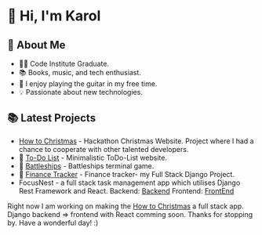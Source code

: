 # 👋 Hi, I'm Karol

## 👀 About Me
- 🧙‍♂️ Code Institute Graduate.
- 📚 Books, music, and tech enthusiast.
- 🎸 I enjoy playing the guitar in my free time.
- 💡 Passionate about new technologies.


## 📚 Latest Projects
- [How to Christmas](https://github.com/KelvinC181/How-To-Christmas) - Hackathon Christmas Website. Project where I had a chance to cooperate with other talented developers.  
- 🔗 [To-Do List](https://github.com/KarolSU96/PP2) - Minimalistic ToDo-List website.
- 🔗 [Battleships](https://github.com/KarolSU96/PP3) - Battleships terminal game.
- 🔗 [Finance Tracker](https://github.com/KarolSU96/finance-tracker) - Finance tracker- my Full Stack Django Project.
-  FocusNest - a full stack task management app which utilises Django Rest Framework and React.
  Backend: [Backend](https://github.com/KarolSU96/focus-nest-drf-api)
  Frontend: [FrontEnd](https://github.com/KarolSU96/focus-nest)

Right now I am working on making the [How to Christmas](https://github.com/KarolSU96/christmas-backend) a full stack app. Django backend => frontend with React comming soon. 
Thanks for stopping by. Have a wonderful day! :) 
